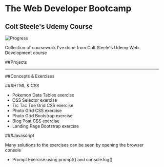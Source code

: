 # The Web Developer Bootcamp
## Colt Steele's Udemy Course
![Progress](http://progressed.io/bar/35)

Collection of coursework I've done from Colt Steele's Udemy Web Development course

##Projects



---------
##Concepts & Exercises

###HTML & CSS

- Pokemon Data Tables exercise
- CSS Selector exercise
- Tic Tac Toe Grid CSS exercise
- Photo Grid CSS exercise
- Photo Grid Bootstrap exercise
- Blog Post CSS exercise
- Landing Page Bootstrap exercise

###Javascript

Many solutions to the exercises can be seen by opening the browser console

- Prompt Exercise using prompt() and console.log()
